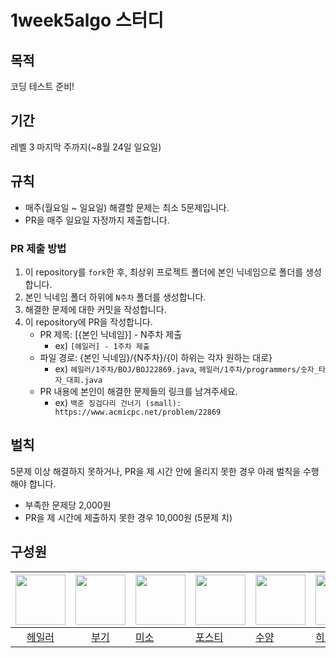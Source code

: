 # 1week5algo 스터디

## 목적
코딩 테스트 준비!

## 기간
레벨 3 마지막 주까지(~8월 24일 일요일)

## 규칙
- 매주(월요일 ~ 일요일) 해결할 문제는 최소 5문제입니다.
- PR을 매주 일요일 자정까지 제출합니다.

### PR 제출 방법
1. 이 repository를 `fork`한 후, 최상위 프로젝트 폴더에 본인 닉네임으로 폴더를 생성합니다.
2. 본인 닉네임 폴더 하위에 `N주차` 폴더를 생성합니다.
3. 해결한 문제에 대한 커밋을 작성합니다.
4. 이 repository에 PR을 작성합니다.
   - PR 제목: [{본인 닉네임}] - N주차 제출
       - ex) `[헤일러] - 1주차 제출`
   - 파일 경로: {본인 닉네임}/{N주차}/{이 하위는 각자 원하는 대로}
       - ex) `헤일러/1주차/BOJ/BOJ22869.java`, `헤일러/1주차/programmers/숫자_타자_대회.java`
   - PR 내용에 본인이 해결한 문제들의 링크를 남겨주세요. 
       - ex) `백준 징검다리 건너기 (small): https://www.acmicpc.net/problem/22869`

## 벌칙
5문제 이상 해결하지 못하거나, PR을 제 시간 안에 올리지 못한 경우 아래 벌칙을 수행해야 합니다.

- 부족한 문제당 2,000원
- PR을 제 시간에 제출하지 못한 경우 10,000원 (5문제 치)

## 구성원

| <img src="https://avatars.githubusercontent.com/u/28076054?v=4" alt="" width=80> | <img src="https://avatars.githubusercontent.com/u/122252160?v=4" alt="" width=80> | <img src="https://avatars.githubusercontent.com/u/83596813?v=4" alt="" width=80> | <img src="https://avatars.githubusercontent.com/u/80245376?v=4" alt="" width=80> | <img src="https://avatars.githubusercontent.com/u/86940801?v=4" alt="" width=80> | <img src="https://avatars.githubusercontent.com/u/42440498?v=4" alt="" width=80> |
| :------------------------------------------------------------------------------: | :-------------------------------------------------------------------------------: | -------------------------------------------------------------------------------- | -------------------------------------------------------------------------------- | -------------------------------------------------------------------------------- | -------------------------------------------------------------------------------- |
|                      [헤일러](https://github.com/threepebbles)                      |                         [부기](https://github.com/changuii)                         | [미소](https://github.com/soeun2537)                                               | [포스티](https://github.com/ykmxxi)                                                 | [수양](https://github.com/ppparkta)                                                | [히스타](https://github.com/Hacanna42)                                              |
